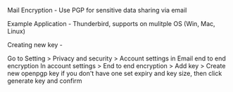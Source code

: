 Mail Encryption - Use PGP for sensitive data sharing via email

Example Application - Thunderbird, supports on mulitple OS (Win, Mac, Linux)

Creating new key -

Go to Setting > Privacy and security > Account settings in Email end to end encryption
In account settings > End to end encryption > Add key > Create new openpgp key if you don't have one
set expiry and key size, then click generate key and confirm
